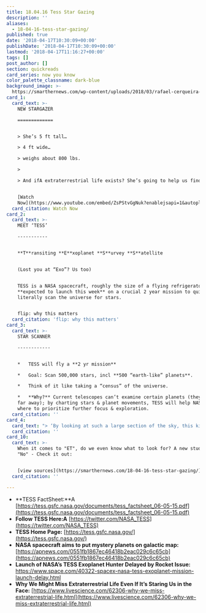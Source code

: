 ```yaml
---
title: 18.04.16 Tess Star Gazing
description: ''
aliases:
  - 18-04-16-tess-star-gazing/
published: true
date: '2018-04-17T10:30:09+00:00'
publishDate: '2018-04-17T10:30:09+00:00'
lastmod: '2018-04-17T11:16:27+00:00'
tags: []
post_author: []
section: quickreads
card_series: now you know
color_palette_classname: dark-blue
background_image: >-
  https://smarthernews.com/wp-content/uploads/2018/03/rafael-cerqueira-334068-unsplash-scaled.jpg
card_1:
  card_text: >-
    NEW STARGAZER

    =============


    > She’s 5 ft tall…  

    > 4 ft wide…  

    > weighs about 800 lbs.

    > 

    > And ifA extraterrestrial life exists? She’s going to help us find it.


    [Watch
    Now](https://www.youtube.com/embed/ZsPStvGgNuk?enablejsapi=1&autoplay=1&rel=0)
  card_citation: Watch Now
card_2:
  card_text: >-
    MEET ‘TESS’

    -----------


    **T**ransiting **E**xoplanet **S**urvey **S**atellite


    (Lost you at “Exo”? Us too)


    TESS is a NASA spacecraft, roughly the size of a flying refrigerator,
    **expected to launch this week** on a crucial 2 year mission to quite
    literally scan the universe for stars.


    flip: why this matters
  card_citation: 'flip: why this matters'
card_3:
  card_text: >-
    STAR SCANNER

    ------------


    *   TESS will fly a **2 yr mission**

    *   Goal: Scan 500,000 stars, incl **500 “earth-like” planets**.

    *   Think of it like taking a “census” of the universe.

    *   **Why?** Current telescopes can’t examine certain planets (they’re too
    far away); by charting stars & planet movements, TESS will help NASA decide
    where to prioritize further focus & exploration.
  card_citation: ''
card_4:
  card_text: "> ‘By looking at such a large section of the sky, this kind of stellar real estate, we open up the ability to cherry-pick the best stars for doing follow-up science.”\n> \n> Researcher Jenn Burt, MIT, part of a collaborative TESS team. TESS missed the initial launch date of April 16 due to an issue with the Space X rocket it was hitching a ride on - will try again April 18th, 2018"
  card_citation: ''
card_10:
  card_text: >-
    When it comes to "ET", do we even know what to look for? A new study says
    "No" - Check it out:


    [view sources](https://smarthernews.com/18-04-16-tess-star-gazing/)
  card_citation: ''

---
```

*   **TESS FactSheet:**A [https://tess.gsfc.nasa.gov/documents/tess_factsheet_06-05-15.pdf](https://tess.gsfc.nasa.gov/documents/tess_factsheet_06-05-15.pdf)
*   **Follow TESS Here:A** [https://twitter.com/NASA_TESS](https://twitter.com/NASA_TESS)
*   **TESS Home Page:** [https://tess.gsfc.nasa.gov/](https://tess.gsfc.nasa.gov/)
*   **NASA spacecraft aims to put mystery planets on galactic map:** [https://apnews.com/0551fb1867ec46418b2eac029c6c65cb](https://apnews.com/0551fb1867ec46418b2eac029c6c65cb)
*   **Launch of NASA’s TESS Exoplanet Hunter Delayed by Rocket Issue:** https://www.space.com/40322-spacex-nasa-tess-exoplanet-mission-launch-delay.html
*   **Why We Might Miss Extraterrestrial Life Even If It’s Staring Us in the Face:** [https://www.livescience.com/62306-why-we-miss-extraterrestrial-life.html](https://www.livescience.com/62306-why-we-miss-extraterrestrial-life.html)